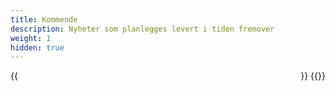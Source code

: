 ```yaml
---
title: Kommende
description: Nyheter som planlegges levert i tiden fremover
weight: 1
hidden: true
---
```


<div style="display: flex; flex-direction: row; justify-content: space-between; gap: 12px; flex-wrap: wrap;">
    {{<news-card 
        title="Samhandlingstjenester"
        content="Større tjenester/prosesser som gjerne går over litt tid, involverer mange parter, har flere skjema med underprosesser, integrasjoner med andre systemer i andre offentlige etater osv."
        timeline="Q2 2024"
        githubUrl="https://github.com/digdir/roadmap/issues/83"
    >}}
    {{<news-card 
        title="Forbedret PDF"
        content="Forbedret funksjonalitet knyttet til generering av kvitterings-PDF."
        timeline="Q2 2024"
        githubUrl="https://github.com/digdir/roadmap/issues/351"
    >}}
</div>